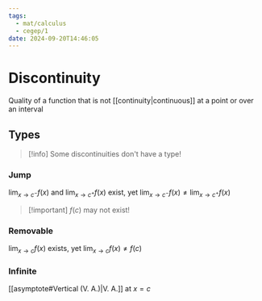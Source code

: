 ```yaml
---
tags:
  - mat/calculus
  - cegep/1
date: 2024-09-20T14:46:05
---
```


# Discontinuity

Quality of a function that is not [[continuity|continuous]] at a point or over an interval

## Types

> [!info] Some discontinuities don't have a type!

### Jump

$\lim_{ x \to c^- }f(x)$ and $\lim_{ x \to c^+ }f(x)$ exist, yet $\lim_{ x \to c^- }f(x) \ne \lim_{ x \to c^+ }f(x)$

> [!important] $f(c)$ may not exist!

### Removable

$\lim_{ x \to c }f(x)$ exists, yet $\lim_{ x \to c }f(x) \ne f(c)$

### Infinite

[[asymptote#Vertical (V. A.)|V. A.]] at $x = c$
